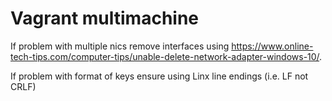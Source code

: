 # Vagrant multimachine

If problem with multiple nics remove interfaces using https://www.online-tech-tips.com/computer-tips/unable-delete-network-adapter-windows-10/.

If problem with format of keys ensure using Linx line endings (i.e. LF not CRLF)
